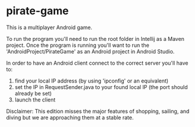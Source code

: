 # pirate-game

This is a multiplayer Android game.

To run the program you'll need to run the root folder in Intellij as a Maven project. Once the program is running you'll want to run the 'AndroidProject/PirateGame' as an Android project in Android Studio.

In order to have an Android client connect to the correct server you'll have to:

1) find your local IP address (by using 'ipconfig' or an equivalent)
2) set the IP in RequestSender.java to your found local IP (the port should already be set)
3) launch the client

Disclaimer:
This edition misses the major features of shopping, sailing, and diving but we are approaching them at a stable rate.
